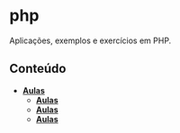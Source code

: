 # php
Aplicações, exemplos e exercícios em PHP.

## Conteúdo

- __[Aulas](aulas)__
    - __[Aulas](aulas/aula1)__
    - __[Aulas](aulas/aula2)__
    - __[Aulas](aulas/aula3)__